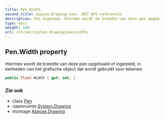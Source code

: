 ```yaml
---
title: Pen.Width
second_title: Aspose.Drawing voor .NET API-referentie
description: Pen eigendom. Hiermee wordt de breedte van deze pen opgehaald of ingesteld in eenheden van het grafische object dat wordt gebruikt voor tekenen.
type: docs
weight: 180
url: /nl/net/system.drawing/pen/width/
---
```

## Pen.Width property

Hiermee wordt de breedte van deze pen opgehaald of ingesteld, in eenheden van het grafische object dat wordt gebruikt voor tekenen.

```csharp
public float Width { get; set; }
```

### Zie ook

* class [Pen](../)
* naamruimte [System.Drawing](../../pen/)
* montage [Aspose.Drawing](../../../)


